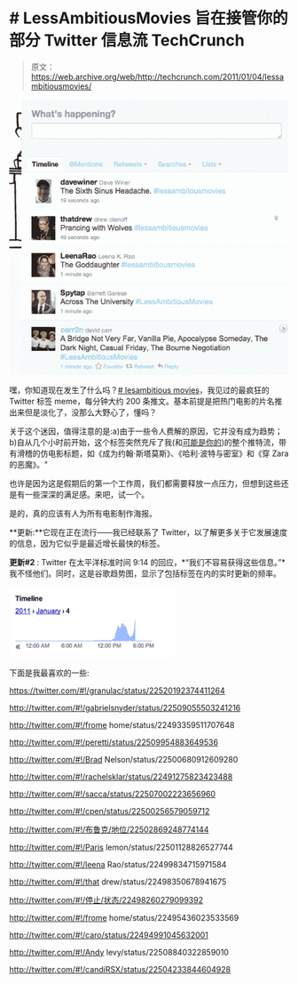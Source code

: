 # # LessAmbitiousMovies 旨在接管你的部分 Twitter 信息流 TechCrunch

> 原文：<https://web.archive.org/web/http://techcrunch.com/2011/01/04/lessambitiousmovies/>

![](img/5a6ee4fb07decc4bf4377c10b7608aa7.png)

嘿，你知道现在发生了什么吗？[# lesambitious movies](https://web.archive.org/web/20230202230407/http://search.twitter.com/search?q=%23lessambitiousmovies)，我见过的最疯狂的 Twitter 标签 meme，每分钟大约 200 条推文。基本前提是把热门电影的片名推出来但是淡化了，没那么大野心了，懂吗？

关于这个迷因，值得注意的是:a)由于一些令人费解的原因，它并没有成为趋势；b)自从几个小时前开始，这个标签突然充斥了我(和[可能是你的](https://web.archive.org/web/20230202230407/http://twitter.com/#!/xenijardin/status/22510006712664064))的整个推特流，带有滑稽的仿电影标题，如《成为约翰·斯塔莫斯》、《哈利·波特与密室》和《穿 Zara 的恶魔》。"

也许是因为这是假期后的第一个工作周，我们都需要释放一点压力，但想到这些还是有一些深深的满足感。来吧，试一个。

是的，真的应该有人为所有电影制作海报。

**更新:**它现在正在流行——我已经联系了 Twitter，以了解更多关于它发展速度的信息，因为它似乎是最近增长最快的标签。

**更新#2** : Twitter 在太平洋标准时间 9:14 的回应，*“我们不容易获得这些信息。”*我不怪他们。同时，这是谷歌趋势图，显示了包括标签在内的实时更新的频率。

![](img/f1df1c19d93d873faa1e8e84927d56af.png)

下面是我最喜欢的一些:

https://twitter.com/#!/granulac/status/22520192374411264

http://twitter.com/#!/gabrielsnyder/status/22509055503241216

http://twitter.com/#!/frome home/status/22493359511707648

http://twitter.com/#!/peretti/status/22509954883649536

http://twitter.com/#!/Brad Nelson/status/22500680912609280

http://twitter.com/#!/rachelsklar/status/22491275823423488

http://twitter.com/#!/sacca/status/22507002223656960

http://twitter.com/#!/cpen/status/22500256579059712

http://twitter.com/#!/布鲁克/地位/22502869248774144

http://twitter.com/#!/Paris lemon/status/22501128826527744

http://twitter.com/#!/leena Rao/status/22499834715971584

http://twitter.com/#!/that drew/status/22498350678941675

http://twitter.com/#!/停止/状态/22498260279099392

http://twitter.com/#!/frome home/status/22495436023533569

http://twitter.com/#!/caro/status/22494991045632001

http://twitter.com/#!/Andy levy/status/22508840322859010

http://twitter.com/#!/candiRSX/status/22504233844604928